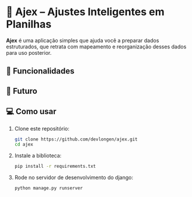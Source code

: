 # 🧼 Ajex – Ajustes Inteligentes em Planilhas

**Ajex** é uma aplicação simples que ajuda você a preparar dados estruturados, que retrata com mapeamento e reorganização desses dados para uso posterior.

## 🚀 Funcionalidades

## 🔮 Futuro


## 💻 Como usar

1. Clone este repositório:
   ```bash
   git clone https://github.com/devlongen/ajex.git
   cd ajex
   ```
2. Instale a biblioteca:

   ```bash
   pip install -r requirements.txt
   ```
3. Rode no servidor de desenvolvimento do django:
   ```bash
   python manage.py runserver
   ```

